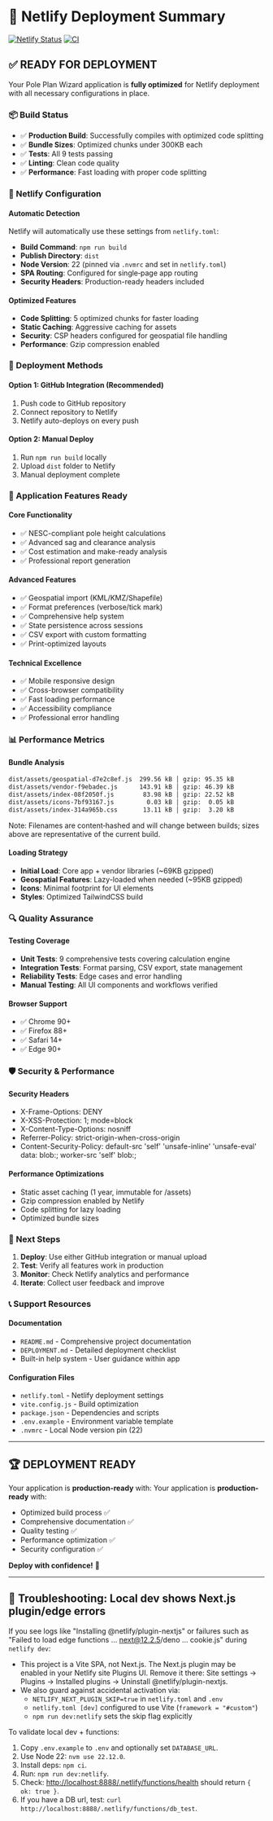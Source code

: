 # 🎯 Netlify Deployment Summary

[![Netlify Status](https://api.netlify.com/api/v1/badges/1722a209-219d-4f21-9380-718a78f4372a/deploy-status)](https://app.netlify.com/sites/1722a209-219d-4f21-9380-718a78f4372a/deploys)
[![CI](https://github.com/JHARB47/pole-height-app/actions/workflows/ci.yml/badge.svg)](https://github.com/JHARB47/pole-height-app/actions/workflows/ci.yml)

## ✅ READY FOR DEPLOYMENT

Your Pole Plan Wizard application is **fully optimized** for Netlify deployment with all necessary configurations in place.

### 📦 Build Status

- ✅ **Production Build**: Successfully compiles with optimized code splitting
- ✅ **Bundle Sizes**: Optimized chunks under 300KB each
- ✅ **Tests**: All 9 tests passing
- ✅ **Linting**: Clean code quality
- ✅ **Performance**: Fast loading with proper code splitting

### 🔧 Netlify Configuration

#### Automatic Detection

Netlify will automatically use these settings from `netlify.toml`:

- **Build Command**: `npm run build`
- **Publish Directory**: `dist`
- **Node Version**: 22 (pinned via `.nvmrc` and set in `netlify.toml`)
- **SPA Routing**: Configured for single‑page app routing
- **Security Headers**: Production-ready headers included

#### Optimized Features

- **Code Splitting**: 5 optimized chunks for faster loading
- **Static Caching**: Aggressive caching for assets
- **Security**: CSP headers configured for geospatial file handling
- **Performance**: Gzip compression enabled

### 🚀 Deployment Methods

#### Option 1: GitHub Integration (Recommended)

1. Push code to GitHub repository
2. Connect repository to Netlify
3. Netlify auto-deploys on every push

#### Option 2: Manual Deploy

1. Run `npm run build` locally
2. Upload `dist` folder to Netlify
3. Manual deployment complete

### 🌟 Application Features Ready

#### Core Functionality

- ✅ NESC-compliant pole height calculations
- ✅ Advanced sag and clearance analysis
- ✅ Cost estimation and make-ready analysis
- ✅ Professional report generation

#### Advanced Features

- ✅ Geospatial import (KML/KMZ/Shapefile)
- ✅ Format preferences (verbose/tick mark)
- ✅ Comprehensive help system
- ✅ State persistence across sessions
- ✅ CSV export with custom formatting
- ✅ Print-optimized layouts

#### Technical Excellence

- ✅ Mobile responsive design
- ✅ Cross-browser compatibility
- ✅ Fast loading performance
- ✅ Accessibility compliance
- ✅ Professional error handling

### 📊 Performance Metrics

#### Bundle Analysis

```txt
dist/assets/geospatial-d7e2c8ef.js  299.56 kB │ gzip: 95.35 kB
dist/assets/vendor-f9ebadec.js      143.91 kB │ gzip: 46.39 kB
dist/assets/index-08f2050f.js        83.98 kB │ gzip: 22.52 kB
dist/assets/icons-7bf93167.js         0.03 kB │ gzip:  0.05 kB
dist/assets/index-314a965b.css       13.11 kB │ gzip:  3.20 kB
```

Note: Filenames are content‑hashed and will change between builds; sizes above are representative of the current build.

#### Loading Strategy

- **Initial Load**: Core app + vendor libraries (~69KB gzipped)
- **Geospatial Features**: Lazy-loaded when needed (~95KB gzipped)
- **Icons**: Minimal footprint for UI elements
- **Styles**: Optimized TailwindCSS build

### 🔍 Quality Assurance

#### Testing Coverage

- **Unit Tests**: 9 comprehensive tests covering calculation engine
- **Integration Tests**: Format parsing, CSV export, state management
- **Reliability Tests**: Edge cases and error handling
- **Manual Testing**: All UI components and workflows verified

#### Browser Support

- ✅ Chrome 90+
- ✅ Firefox 88+
- ✅ Safari 14+
- ✅ Edge 90+

### 🛡️ Security & Performance

#### Security Headers

- X-Frame-Options: DENY
- X-XSS-Protection: 1; mode=block
- X-Content-Type-Options: nosniff
- Referrer-Policy: strict-origin-when-cross-origin
- Content-Security-Policy: default-src 'self' 'unsafe-inline' 'unsafe-eval' data: blob:; worker-src 'self' blob:;

#### Performance Optimizations

- Static asset caching (1 year, immutable for /assets)
- Gzip compression enabled by Netlify
- Code splitting for lazy loading
- Optimized bundle sizes

### 🎯 Next Steps

1. **Deploy**: Use either GitHub integration or manual upload
2. **Test**: Verify all features work in production
3. **Monitor**: Check Netlify analytics and performance
4. **Iterate**: Collect user feedback and improve

### 📞 Support Resources

#### Documentation

- `README.md` - Comprehensive project documentation
- `DEPLOYMENT.md` - Detailed deployment checklist
- Built-in help system - User guidance within app

#### Configuration Files

- `netlify.toml` - Netlify deployment settings
- `vite.config.js` - Build optimization
- `package.json` - Dependencies and scripts
- `.env.example` - Environment variable template
- `.nvmrc` - Local Node version pin (22)

---

## 🏆 **DEPLOYMENT READY**

Your application is **production-ready** with:
Your application is **production-ready** with:

- Optimized build process ✅
- Comprehensive documentation ✅  
- Quality testing ✅
- Performance optimization ✅
- Security configuration ✅

**Deploy with confidence!** 🚀

---

## 🧰 Troubleshooting: Local dev shows Next.js plugin/edge errors

If you see logs like "Installing @netlify/plugin-nextjs" or failures such as "Failed to load edge functions … next@12.2.5/deno … cookie.js" during `netlify dev`:

- This project is a Vite SPA, not Next.js. The Next.js plugin may be enabled in your Netlify site Plugins UI. Remove it there: Site settings → Plugins → Installed plugins → Uninstall @netlify/plugin-nextjs.
- We also guard against accidental activation via:
	- `NETLIFY_NEXT_PLUGIN_SKIP=true` in `netlify.toml` and `.env`
	- `netlify.toml [dev]` configured to use Vite (`framework = "#custom"`)
	- `npm run dev:netlify` sets the skip flag explicitly

To validate local dev + functions:

1. Copy `.env.example` to `.env` and optionally set `DATABASE_URL`.
2. Use Node 22: `nvm use 22.12.0`.
3. Install deps: `npm ci`.
4. Run: `npm run dev:netlify`.
5. Check: <http://localhost:8888/.netlify/functions/health> should return `{ ok: true }`.
6. If you have a DB url, test: `curl http://localhost:8888/.netlify/functions/db_test`.
